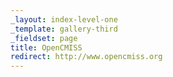 ```yaml
---
_layout: index-level-one
_template: gallery-third
_fieldset: page
title: OpenCMISS
redirect: http://www.opencmiss.org
---
```

